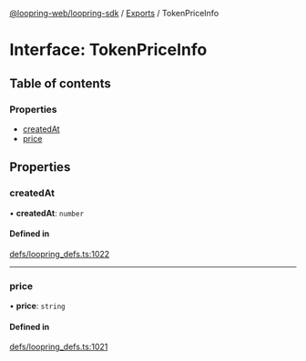 [@loopring-web/loopring-sdk](../README.md) / [Exports](../modules.md) / TokenPriceInfo

# Interface: TokenPriceInfo

## Table of contents

### Properties

- [createdAt](TokenPriceInfo.md#createdat)
- [price](TokenPriceInfo.md#price)

## Properties

### createdAt

• **createdAt**: `number`

#### Defined in

[defs/loopring_defs.ts:1022](https://github.com/Loopring/loopring_sdk/blob/d5fca11/src/defs/loopring_defs.ts#L1022)

___

### price

• **price**: `string`

#### Defined in

[defs/loopring_defs.ts:1021](https://github.com/Loopring/loopring_sdk/blob/d5fca11/src/defs/loopring_defs.ts#L1021)
